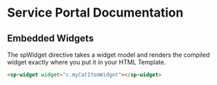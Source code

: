 # Service Portal Documentation
## Embedded Widgets

The spWidget directive takes a widget model and renders the compiled widget exactly where you put it in your HTML Template. 

```html
<sp-widget widget="c.myCatItemWidget"></sp-widget>
```
